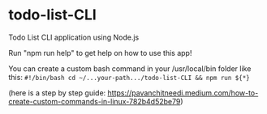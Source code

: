 # todo-list-CLI
Todo List CLI application using Node.js

Run "npm run help" to get help on how to use this app!


You can create a custom bash command in your /usr/local/bin folder like this:
`
#!/bin/bash
cd ~/...your-path.../todo-list-CLI && npm run ${*}
`

(here is a step by step guide: https://pavanchitneedi.medium.com/how-to-create-custom-commands-in-linux-782b4d52be79)